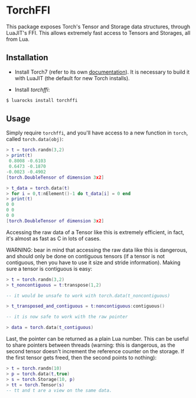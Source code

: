 TorchFFI
========

This package exposes Torch's Tensor and Storage data structures, through
LuaJIT's FFI. This allows extremely fast access to Tensors and Storages, 
all from Lua.

Installation
------------

* Install Torch7 (refer to its own [documentation](www.torch.ch)). It
  is necessary to build it with LuaJIT (the default for new Torch installs).

* Install _torchffi_:

```sh
$ luarocks install torchffi
```

Usage
-----

Simply require `torchffi`, and you'll have access to a new function in `torch`,
called `torch.data(obj)`:

```lua
> t = torch.randn(3,2)
> print(t)
 0.8008 -0.6103
 0.6473 -0.1870
-0.0023 -0.4902
[torch.DoubleTensor of dimension 3x2]

> t_data = torch.data(t)
> for i = 0,t:nElement()-1 do t_data[i] = 0 end
> print(t)
0 0
0 0
0 0
[torch.DoubleTensor of dimension 3x2]
```

Accessing the raw data of a Tensor like this is extremely efficient, in fact, it's
almost as fast as C in lots of cases.

WARNING: bear in mind that accessing the raw data like this is dangerous, and should
only be done on contiguous tensors (if a tensor is not contiguous, then you have to
use it size and stride information). Making sure a tensor is contiguous is easy:

```lua
> t = torch.randn(3,2)
> t_noncontiguous = t:transpose(1,2)

-- it would be unsafe to work with torch.data(t_noncontiguous)

> t_transposed_and_contiguous = t:noncontiguous:contiguous()

-- it is now safe to work with the raw pointer

> data = torch.data(t_contiguous)
```

Last, the pointer can be returned as a plain Lua number. This can be useful
to share pointers between threads (warning: this is dangerous, as the second
tensor doesn't increment the reference counter on the storage. If the first tensor
gets freed, then the second points to nothing):

```lua
> t = torch.randn(10)
> p = torch.data(t,true)
> s = torch.Storage(10, p)
> tt = torch.Tensor(s)
-- tt and t are a view on the same data. 
```
